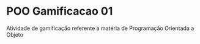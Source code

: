 # POO Gamificacao 01
 Atividade de gamificação referente a matéria de Programação Orientada a Objeto
